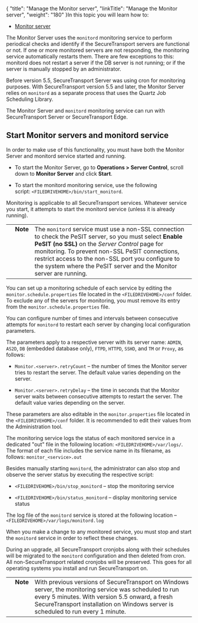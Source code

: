 {
    "title": "Manage the Monitor server",
    "linkTitle": "Manage the Monitor server",
    "weight": "180"
}In this topic you will learn how to:

-   [Monitor server](#use)

The Monitor Server uses the `monitord` monitoring service to perform periodical checks and identify if the SecureTransport servers are functional or not. If one or more monitored servers are not responding, the monitoring service automatically restarts them. There are few exceptions to this: monitord does not restart a server if the DB server is not running; or if the server is manually stopped by an administrator.

Before version 5.5, SecureTransport Server was using cron for monitoring purposes. With SecureTransport version 5.5 and later, the Monitor Server relies on `monitord` as a separate process that uses the Quartz Job Scheduling Library.

The Monitor Server and `monitord` monitoring service can run with SecureTransport Server or SecureTransport Edge.

## Start Monitor servers and monitord service

In order to make use of this functionality, you must have both the Monitor Server and monitord service started and running.

-   To start the Monitor Server, go to **Operations > Server Control**, scroll down to **Monitor Server** and click **Start**.
-   To start the monitord monitoring service, use the following script: `<FILEDRIVEHOME>/bin/start_monitord`.

Monitoring is applicable to all SecureTransport services. Whatever service you start, it attempts to start the monitord service (unless it is already running).

<table cellpadding="0" cellspacing="0">
   <col/>
   <col/>
   <col/>
      <tr>
         <td valign="top">         </td>
         <td valign="top"><span><b>Note</b></span>
         </td>
         <td data-mc-autonum="&lt;b&gt;Note&lt;/b&gt;" valign="top">The <code>monitord</code> service must use a non-SSL connection to check the PeSIT server,
so you must select <strong>Enable PeSIT (no SSL)</strong> on the <em>Server Control</em> page for
monitoring. To prevent non-SSL PeSIT connections, restrict access to the
non-SSL port you configure to the system where the PeSIT server and the
Monitor server are running.         </td>
      </tr>
</table>

You can set up a monitoring schedule of each service by editing the `monitor.schedule.properties` file located in the `<FILEDRIVEHOME>/conf` folder. To exclude any of the servers for monitoring, you must remove its entry from the `monitor.schedule.properties` file.

You can configure number of times and intervals between consecutive attempts for `monitord` to restart each server by changing local configuration parameters.

The parameters apply to a respective server with its server name: `ADMIN`, `AS2D`, `DB` (embedded database only), `FTPD`, `HTTPD`, `SSHD`, and `TM` or `Proxy`, as follows:

-   `Monitor.<server>.retryCount` – the number of times the Monitor server tries to restart the server. The default value varies depending on the server.
-   `Monitor.<server>.retryDelay` – the time in seconds that the Monitor server waits between consecutive attempts to restart the server. The default value varies depending on the server.

These parameters are also editable in the `monitor.properties` file located in the `<FILEDRIVEHOME>/conf` folder. It is recommended to edit their values from the Administration tool.

The monitoring service logs the status of each monitored service in a dedicated "out" file in the following location: `<FILEDRIVEHOME>/var/logs/`. The format of each file includes the service name in its filename, as follows: `monitor_<service>.out`

Besides manually starting `monitord`, the administrator can also stop and observe the server status by executing the respective script:

-   `<FILEDRIVEHOME>/bin/stop_monitord` – stop the monitoring service
-   `<FILEDRIVEHOME>/bin/status_monitord` – display monitoring service status

The log file of the `monitord` service is stored at the following location – `<FILEDRIVEHOME>/var/logs/monitord.log`

When you make a change to any monitored service, you must stop and start the `monitord` service in order to reflect these changes.

During an upgrade, all SecureTransport cronjobs along with their schedules will be migrated to the `monitord` configuration and then deleted from cron. All non-SecureTransport related cronjobs will be preserved. This goes for all operating systems you install and run SecureTransport on.

<table cellpadding="0" cellspacing="0">
   <col/>
   <col/>
   <col/>
      <tr>
         <td valign="top">         </td>
         <td valign="top"><span><b>Note</b></span>
         </td>
         <td data-mc-autonum="&lt;b&gt;Note&lt;/b&gt;" valign="top">With previous versions of <span>SecureTransport</span> on Windows server, the monitoring service was scheduled to run every 5 minutes. With version 5.5 onward, a fresh <span>SecureTransport</span> installation on Windows server is scheduled to run every 1 minute.         </td>
      </tr>
</table>
